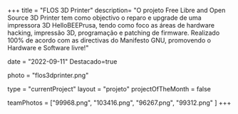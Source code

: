 +++
title = "FLOS 3D Printer"
description= "O projeto Free Libre and Open Source 3D Printer tem como objectivo o reparo e upgrade de uma impressora 3D HelloBEEPrusa, tendo como foco as áreas de hardware hacking, impressão 3D, programação e patching de firmware. Realizado 100% de acordo com as directivas do Manifesto GNU, promovendo o Hardware e Software livre!" 

date = "2022-09-11" 
Destacado=true

photo = "flos3dprinter.png" 

type = "currentProject" 
layout = "projeto" 
projectOfTheMonth = false

teamPhotos = ["99968.png", "103416.png", "96267.png", "99312.png" ] 
+++
